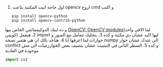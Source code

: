 1. اول حاجة اثبت المكتبة بتاعت opencv اروح cmd  و اكتب
```
   pip install opencv-python
   pip install opencv-contrib-python
```
و ده لينك الدوكيمنتاشن الخاص بيها [OpenCV: OpenCV modules](https://docs.opencv.org/4.x/index.html)(لما الاقي واحد كويس)
2. هنعمل import ليها اكيد عشان دي مكتبة و كده 
3. بتخليك تتعامل مع الصور و حوارات لما اعرفها انا
4. هتاخد بالك ان هي هتغير نسخة numpy الي عندك عشان حوار conflict و كده 
5. السطر التاني في التبثبيت عشان بتضيف بعض الخوارزميات الي مش موجودة في العادية
```python
import cv2
```